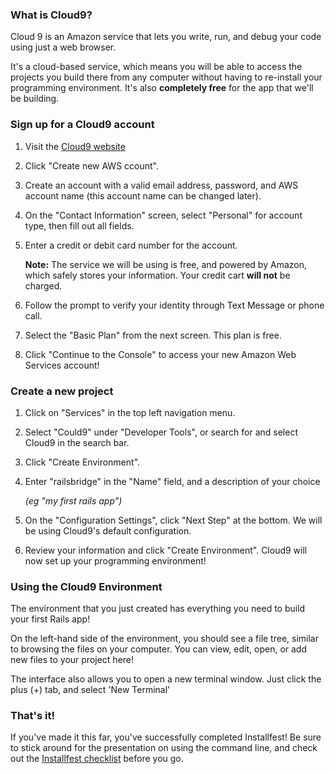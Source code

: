 ### What is Cloud9?

Cloud 9 is an Amazon service that lets you write, run, and debug your code using just a web browser.

It's a cloud-based service, which means you will be able to access the projects you build there from any 
computer without having to re-install your programming environment. It's also **completely free** for the
app that we'll be building.

### Sign up for a Cloud9 account

1. Visit the [Cloud9 website]("https://c9.io")

2. Click "Create new AWS ccount".

3. Create an account with a valid email address, password, and AWS account name (this account name can be changed later).

4. On the "Contact Information" screen, select "Personal" for account type, then fill out all fields.

5. Enter a credit or debit card number for the account.

    **Note:** The service we will be using is free, and powered by Amazon, which safely stores your information. Your credit cart **will not** be charged.

6. Follow the prompt to verify your identity through Text Message or phone call.

7. Select the "Basic Plan" from the next screen. This plan is free.

8. Click "Continue to the Console" to access your new Amazon Web Services account!

### Create a new project

1. Click on "Services" in the top left navigation menu.

2. Select "Could9" under "Developer Tools", or search for and select Cloud9 in the search bar.

3. Click "Create Environment".

4. Enter "railsbridge" in the "Name" field, and a description of your choice

    _(eg "my first rails app")_

5. On the "Configuration Settings", click "Next Step" at the bottom. We will be using Cloud9's default configuration.

6. Review your information and click "Create Environment". Cloud9 will now set up your programming environment!

### Using the Cloud9 Environment

The environment that you just created has everything you need to build your first Rails app!

On the left-hand side of the environment, you should see a file tree, similar to browsing the files on your computer. You can view, edit, open, or add new files to your project here!

The interface also allows you to open a new terminal window. Just click the plus (+) tab, and select 'New Terminal'

### That's it!
If you've made it this far, you've successfully completed Installfest! Be sure to stick around for the presentation on using the command line, and check out the [Installfest checklist](/installfest/checklist) before you go.
